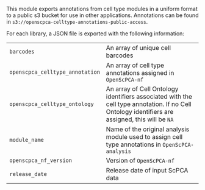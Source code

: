 This module exports annotations from cell type modules in a uniform format to a public s3 bucket for use in other applications.
Annotations can be found in `s3://openscpca-celltype-annotations-public-access`.

For each library, a JSON file is exported with the following information:

| | |
| -- | -- |
| `barcodes` | An array of unique cell barcodes |
| `openscpca_celltype_annotation` | An array of cell type annotations assigned in `OpenScPCA-nf` |
| `openscpca_celltype_ontology` | An array of Cell Ontology identifiers associated with the cell type annotation. If no Cell Ontology identifiers are assigned, this will be `NA` |
| `module_name` | Name of the original analysis module used to assign cell type annotations in `OpenScPCA-analysis` |
| `openscpca_nf_version` | Version of `OpenScPCA-nf` |
| `release_date` | Release date of input ScPCA data |
